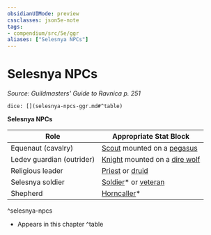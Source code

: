 ```yaml
---
obsidianUIMode: preview
cssclasses: json5e-note
tags:
- compendium/src/5e/ggr
aliases: ["Selesnya NPCs"]
---
```

# Selesnya NPCs
*Source: Guildmasters' Guide to Ravnica p. 251* 

`dice: [](selesnya-npcs-ggr.md#^table)`

**Selesnya NPCs**

| Role | Appropriate Stat Block |
|------|------------------------|
| Equenaut (cavalry) | [Scout](compendium/bestiary/humanoid/scout.md) mounted on a [pegasus](compendium/bestiary/celestial/pegasus.md) |
| Ledev guardian (outrider) | [Knight](compendium/bestiary/humanoid/knight.md) mounted on a [dire wolf](compendium/bestiary/beast/dire-wolf.md) |
| Religious leader | [Priest](compendium/bestiary/humanoid/priest.md) or [druid](compendium/bestiary/humanoid/druid.md) |
| Selesnya soldier | [Soldier](compendium/bestiary/humanoid/soldier-ggr.md)* or [veteran](compendium/bestiary/humanoid/veteran.md) |
| Shepherd | [Horncaller](compendium/bestiary/humanoid/horncaller-ggr.md)* |
^selesnya-npcs

* Appears in this chapter
^table